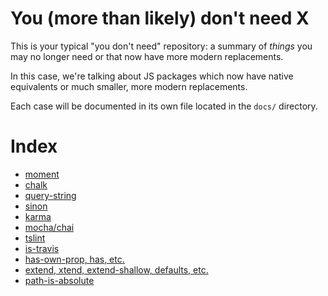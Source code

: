 # You (more than likely) don't need X

This is your typical "you don't need" repository: a summary of _things_ you
may no longer need or that now have more modern replacements.

In this case, we're talking about JS packages which now have native
equivalents or much smaller, more modern replacements.

Each case will be documented in its own file located in the `docs/` directory.

# Index

- [moment](docs/moment.md)
- [chalk](docs/chalk.md)
- [query-string](docs/query-string.md)
- [sinon](docs/sinon.md)
- [karma](docs/karma.md)
- [mocha/chai](docs/mocha-chai.md)
- [tslint](docs/tslint.md)
- [is-travis](docs/is-travis.md)
- [has-own-prop, has, etc.](docs/has-own-prop.md)
- [extend, xtend, extend-shallow, defaults, etc.](docs/extend.md)
- [path-is-absolute](docs/path-is-absolute.md)
